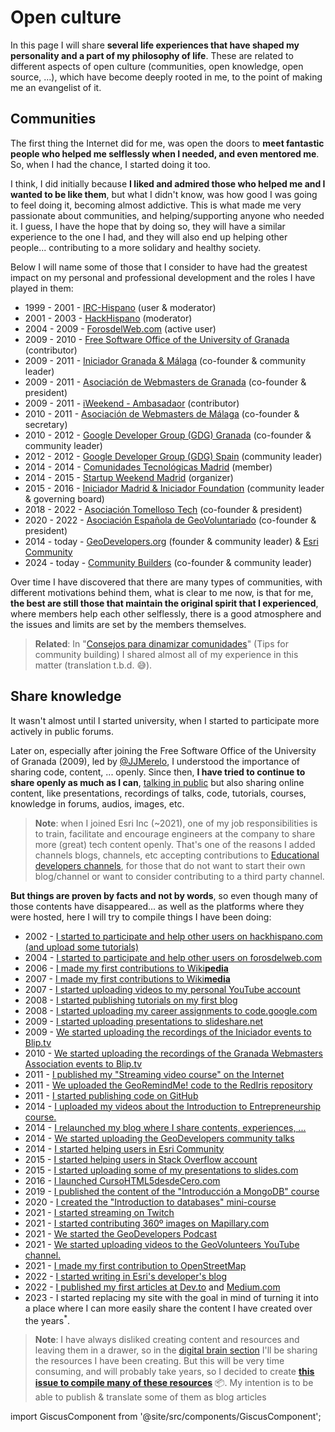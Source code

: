 # Open culture

In this page I will share **several life experiences that have shaped my personality and a part of my philosophy of life**. These are related to different aspects of open culture (communities, open knowledge, open source, ...), which have become deeply rooted in me, to the point of making me an evangelist of it.

## Communities

The first thing the Internet did for me, was open the doors to **meet fantastic people who helped me selflessly when I needed, and even mentored me**. So, when I had the chance, I started doing it too. 

I think, I did initially because **I liked and admired those who helped me and I wanted to be like them**, but what I didn't know, was how good I was going to feel doing it, becoming almost addictive. This is what made me very passionate about communities, and helping/supporting anyone who needed it. I guess, I have the hope that by doing so, they will have a similar experience to the one I had, and they will also end up helping other people... contributing to a more solidary and healthy society.

Below I will name some of those that I consider to have had the greatest impact on my personal and professional development and the roles I have played in them:

* 1999 - 2001 - [IRC-Hispano](https://es.wikipedia.org/wiki/IRC-Hispano) (user & moderator)
* 2001 - 2003 - [HackHispano](https://foro.hackhispano.com/threads/22596-Q-pasa-con-la-programaci%C3%B3n-Para-KaoS) (moderator)
* 2004 - 2009 - [ForosdelWeb.com](https://www.google.com/search?q=hhkaos+site%3Aforosdelweb.com) (active user)
* 2009 - 2010 - [Free Software Office of the University of Granada](http://osl.ugr.es/) (contributor)
* 2009 - 2011 - [Iniciador Granada & Málaga](https://www.youtube.com/watch?v=mR7M9YssJZw&list=PLPAGhVhnLUfDAYRoJPN3QBm9U4w_PqCoe&index=2) (co-founder & community leader)
* 2009 - 2011 - [Asociación de Webmasters de Granada](https://web.archive.org/web/20120627123011/http://www.webmastergranada.es/) (co-founder & president)
* 2009 - 2011 - [iWeekend - Ambasadaor](https://web.archive.org/web/20101206065426/http://iweekend.org/) (contributor)
* 2010 - 2011 - [Asociación de Webmasters de Málaga](https://www.youtube.com/watch?v=3Wum7zkXYfM&list=PLPAGhVhnLUfDAYRoJPN3QBm9U4w_PqCoe) (co-founder & secretary)
* 2010 - 2012 - [Google Developer Group (GDG) Granada](https://web.archive.org/web/20200807235648/http://rauljimenez.info/proyectos/gdg/) (co-founder & community leader)
* 2012 - 2012 - [Google Developer Group (GDG) Spain](https://gdg.es/) (community leader)
* 2014 - 2014 - [Comunidades Tecnológicas Madrid](https://github.com/Comunidades-Tecnologicas) (member)
* 2014 - 2015 - [Startup Weekend Madrid](http://www.techstars.com/startup-weekend/) (organizer)
* 2015 - 2016 - [Iniciador Madrid & Iniciador Foundation](http://www.iniciador.com/es/que-es-iniciador/historia) (community leader & governing board)
* 2018 - 2022 - [Asociación Tomelloso Tech](https://web.archive.org/web/20201130180149/https://www.tomellosotech.org/) (co-founder & president)
* 2020 - 2022 - [Asociación Española de GeoVoluntariado](https://web.archive.org/web/20230227140653/https://geovoluntarios.org/) (co-founder & president)
* 2014 - today - [GeoDevelopers.org](https://linktr.ee/geodevelopers) (founder & community leader) & [Esri Community](https://community.esri.com/t5/user/viewprofilepage/user-id/124187)
* 2024 - today - [Community Builders](https://linktr.ee/ComBuilders_ES) (co-founder & community leader)

Over time I have discovered that there are many types of communities, with different motivations behind them, what is clear to me now, is that for me, **the best are still those that maintain the original spirit that I experienced**, where members help each other selflessly, there is a good atmosphere and the issues and limits are set by the members themselves.

> **Related**: In "[Consejos para dinamizar comunidades](https://docs.google.com/document/d/1txUERZ8vcXD2F99_WbiQO-lryAVk6ftUS3OuGwDVNZ4/edit?usp=sharing)" (Tips for community building) I shared almost all of my experience in this matter (translation t.b.d. 😅).

## Share knowledge

<!-- Since I was a child, I used to go to the town library to study, but sometimes also to read books (mainly fiction). But since I had access to the Internet (~1996) my curiosity increased. Undoubtedly, at that age being able to access for free to a lot of content (manuals and tutorials) marked a before and after.  -->

It wasn't almost until I started university, when I started to participate more actively in public forums. 

Later on, especially after joining the Free Software Office of the University of Granada (2009), led by [@JJMerelo](https://twitter.com/jjmerelo), I understood the importance of sharing code, content, ... openly. Since then, **I have tried to continue to share openly as much as I can**, [talking in public](public-speaking) but also sharing online content, like presentations, recordings of talks, code, tutorials, courses, knowledge in forums, audios, images, etc.

> **Note**: when I joined Esri Inc (~2021), one of my job responsibilities is to train, facilitate and encourage engineers at the company to share more (great) tech content openly. That's one of the reasons I added channels blogs, channels, etc accepting contributions to [Educational developers channels](/docs/developers/educational-developers-channels), for those that do not want to start their own blog/channel or want to consider contributing to a third party channel.

**But things are proven by facts and not by words**, so even though many of those contents have disappeared... as well as the platforms where they were hosted, here I will try to compile things I have been doing:

* 2002 - [I started to participate and help other users on hackhispano.com (and upload some tutorials)](https://foro.hackhispano.com/threads/2596-Q-pasa-con-la-programaci%C3%B3n-Para-KaoS)
* 2004 - [I started to participate and help other users on forosdelweb.com](https://www.forosdelweb.com/1765376-post2.html)
* 2006 - [I made my first contributions to Wiki**pedia**](https://es.wikipedia.org/w/index.php?title=Especial:Contribuciones/Hhkaos&target=Hhkaos&offset=&limit=500)
* 2007 - [I made my first contributions to Wiki**media**](https://commons.wikimedia.org/wiki/Special:Contributions/Hhkaos)
* 2007 - [I started uploading videos to my personal YouTube account](https://www.youtube.com/@RaulJimenezOrtega/videos)
* 2008 - [I started publishing tutorials on my first blog](https://nefertec.wordpress.com/page/2/)
* 2008 - [I started uploading my career assignments to code.google.com](https://code.google.com/archive/p/pdoweb/wikis/Raul_Jimenez_Ortega_Spanish.wiki)
* 2009 - [I started uploading presentations to slideshare.net](https://www.slideshare.net/hhKaoS/presentations/2)
* 2009 - [We started uploading the recordings of the Iniciador events to Blip.tv](https://web.archive.org/web/20100330031806/http://iniciador.blip.tv/)
* 2010 - [We started uploading the recordings of the Granada Webmasters Association events to Blip.tv](https://web.archive.org/web/20120627102022/http://www.webmastergranada.es/servicio/canal-de-video/)
* 2011 - [I published my "Streaming video course" on the Internet](https://cursostreaming.wordpress.com/)
* 2011 - [We uploaded the GeoRemindMe! code to the RedIris repository](https://web.archive.org/web/20120627124845/https://forja.rediris.es/projects/cusl5-georemind/)
* 2011 - [I started publishing code on GitHub](https://api.github.com/users/hhkaos)
* 2014 - [I uploaded my videos about the Introduction to Entrepreneurship course.](https://www.youtube.com/playlist?list=PLPAGhVhnLUfBf85vMnTIhoU0wYerEw-ZO)
* 2014 - [I relaunched my blog where I share contents, experiences, ...](https://web.archive.org/web/20140318051424/http://www.rauljimenez.info/blog/)
* 2014 - [We started uploading the GeoDevelopers community talks](https://www.youtube.com/channel/UC5Kegds6aV88wjdAhqQ5Wsg)
* 2014 - [I started helping users in Esri Community](https://community.esri.com/t5/user/viewprofilepage/user-id/124187)
* 2015 - [I started helping users in Stack Overflow account](https://stackoverflow.com/users/3541972/hhkaos?tab=answers&sort=activity)
* 2015 - [I started uploading some of my presentations to slides.com](https://slides.com/hhkaos/)
* 2016 - [I launched CursoHTML5desdeCero.com](https://github.com/hhkaos/cursohtml5desdecero)
* 2019 - [I published the content of the "Introducción a MongoDB" course](https://www.rauljimenez.info/introduccion-a-mongodb/)
* 2020 - [I created the "Introduction to databases" mini-course](https://drive.google.com/drive/folders/1aaP6yQFTjHxz-SjVVlZSJs6cI72KjVP8?usp=sharing)
* 2021 - [I started streaming on Twitch](https://www.twitch.tv/geodevelopers)
* 2021 - [I started contributing 360º images on Mapillary.com](https://www.mapillary.com/app/user/hhkaos?lat=36.838030253571&lng=-2.4604257983977&z=17&pKey=955775418520554&focus=photo&x=0.3741357565926167&y=0.7033574185227934&zoom=0)
* 2021 - [We started the GeoDevelopers Podcast](https://www.ivoox.com/podcast-geodevelopers_sq_f11282231_1.html)
* 2021 - [We started uploading videos to the GeoVolunteers YouTube channel.](https://www.youtube.com/@GeoVoluntarios/videos)
* 2021 - [I made my first contribution to OpenStreetMap](https://wiki.openstreetmap.org/wiki/User:Hhkaos)
* 2022 - [I started writing in Esri's developer's blog](https://www.esri.com/arcgis-blog/author/rjimenez/)
* 2022 - [I published my first articles at Dev.to](https://dev.to/hhkaos) and [Medium.com](https://medium.com/@hhkaos)
* 2023 - I started replacing my site with the goal in mind of turning it into a place where I can more easily share the content I have created over the years<sup>*</sup>.

> **Note**: I have always disliked creating content and resources and leaving them in a drawer, so in the [digital brain section](/docs/digital-brain) I'll be sharing the resources I have been creating. But this will be very time consuming, and will probably take years, so I decided to create **[this issue to compile many of these resources](https://github.com/hhkaos/hhkaos.github.io/issues/1#issue-1701390134)** 📦. My intention is to be able to publish & translate some of them as blog articles 

<!-- 
## Takeaways

En base a muchas because I also believe in karma 🫶🏼. -->

import GiscusComponent from '@site/src/components/GiscusComponent';

<GiscusComponent></GiscusComponent>
